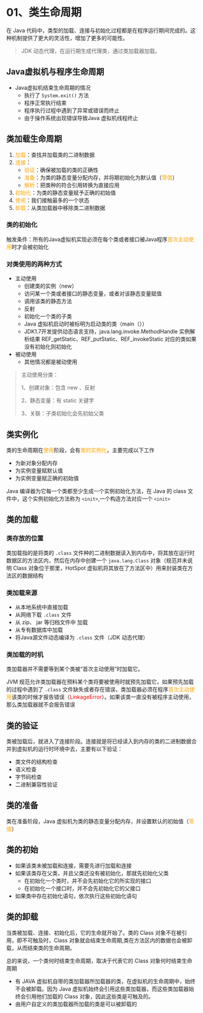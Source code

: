 # 01、类生命周期

在 Java 代码中，类型的加载、连接与初始化过程都是在程序运行期间完成的。这种机制提供了更大的灵活性，增加了更多的可能性。

> JDK 动态代理，在运行期生成代理类，通过类加载器加载。

## Java虚拟机与程序生命周期

- Java虚拟机结束生命周期的情况
  - 执行了 `System.exit()` 方法
  - 程序正常执行结束
  - 程序执行过程中遇到了异常或错误而终止
  - 由于操作系统出现错误导致Java 虚拟机线程终止

## 类加载生命周期

1. <font color='orange'>加载</font>：查找并加载类的二进制数据
2. <font color='orange'>连接</font>：
   - <font color='orange'>验证</font>：确保被加载的类的正确性
   - <font color='orange'>准备</font>：为类的静态变量分配内存，并将期初始化为默认值（<font color='orange'>零值</font>）
   - <font color='orange'>解析</font>：把类种的符合引用转换为直接应用
3. <font color='orange'>初始化</font>：为类的静态变量赋予正确的初始值
4. <font color='orange'>使用</font>：我们接触最多的一个状态
5. <font color='orange'>卸载</font>：从类加载器中移除类二进制数据

### 类的初始化

触发条件：所有的Java虚拟机实现必须在每个类或者接口被Java程序<font color='orange'>首次主动使用</font>时才会被初始化

### 对类使用的两种方式

- 主动使用
  - 创建类的实例（new）
  - 访问某一个类或者接口的静态变量，或者对该静态变量赋值
  - 调用该类的静态方法
  - 反射
  - 初始化一个类的子类
  - Java 虚拟机启动时被标明为启动类的类（main（））
  - JDK1.7开发提供动态语言支持，java.lang.invoke.MethodHandle 实例解析结果 REF_getStatic、REF_putStatic、REF_invokeStatic 对应的类如果没有初始化则初始化
- 被动使用
  - 其他情况都是被动使用

> 主动使用分类：
>
> 1、创建对象：包含 new 、反射
>
> 2、静态变量：有 static 关键字
>
> 3、关联：子类初始化会先初始父类



## 类实例化

类的生命周期在<font color='orange'>使用</font>阶段，会有<font color='orange'>类的实例化</font>，主要完成以下工作

- 为新对象分配内存
- 为实例变量赋默认值
- 为实例变量赋正确的初始值

Java 编译器为它每一个类都至少生成一个实例初始化方法，在 Java 的 class 文件中，这个实例初始化方法称为 `<init>`,一个构造方法对应一个 `<init>`



## 类的加载

### 类存放的位置

类加载指的是将类的 `.class` 文件种的二进制数据读入到内存中，将其放在运行时数据区的方法区内，然后在内存中创建一个 `java.lang.Class` 对象（规范并未说明 Class 对象位于那里，HotSpot 虚拟机将其放在了方法区中）用来封装类在方法区的数据结构

### 类加载来源

- 从本地系统中直接加载
- 从网络下载 `.class` 文件
- 从 zip、 jar 等归档文件中 加载
- 从专有数据库中加载
- 将Java源文件动态编译为 `.class` 文件（JDK 动态代理）



### 类加载的时机

类加载器并不需要等到某个类被“首次主动使用”时加载它。

JVM 规范允许类加载器在预料某个类将要被使用时就预先加载它，如果预先加载的过程中遇到了 `.class` 文件缺失或者存在错误，类加载器必须在程序<font color='orange'>首次主动使用</font>该类的时候才报告错误（<font color='red'>LinkageError</font>）。如果该类一直没有被程序主动使用，那么类加载器就不会报告错误

## 类的验证

类被加载后，就进入了连接阶段。连接就是将已经读入到内存的类的二进制数据合并到虚拟机的运行时环境中去，主要有以下验证：

- 类文件的结构检查
- 语义检查
- 字节码检查
- 二进制兼容性验证

## 类的准备

类在准备阶段，Java 虚拟机为类的静态变量分配内存，并设置默认的初始值（<font color='orange'>零值</font>）

## 类的初始

- 如果该类未被加载和连接，需要先进行加载和连接
- 如果该类存在父类，并且父类还没有被初始化，那就先初始化父类
  - 在初始化一个类时，并不会先初始化它的所实现的接口
  - 在初始化一个接口时，并不会先初始化它的父接口
- 如果类中存在初始化语句，依次执行这些初始化语句

## 类的卸载

当类被加载、连接、初始化后，它的生命就开始了。类的 Class 对象不在被引用，即不可触及时，Class  对象就会结束生命周期,类在方法区内的数据也会被卸载，从而结束类的生命周期。

总的来说，一个类何时结束生命周期，取决于代表它的 Class 对象何时结束生命周期

- 有 JAVA 虚拟机自带的类加载器所加载器的类，在虚拟机的生命周期中，始终不会被卸载。因为 Java 虚拟机始终会引用这些类加载器，而这些类加载器始终会引用他们加载的 Class 对象，因此这些类是可触及的。
- 由用户自定义的类加载器所加载的类是可以被卸载的

